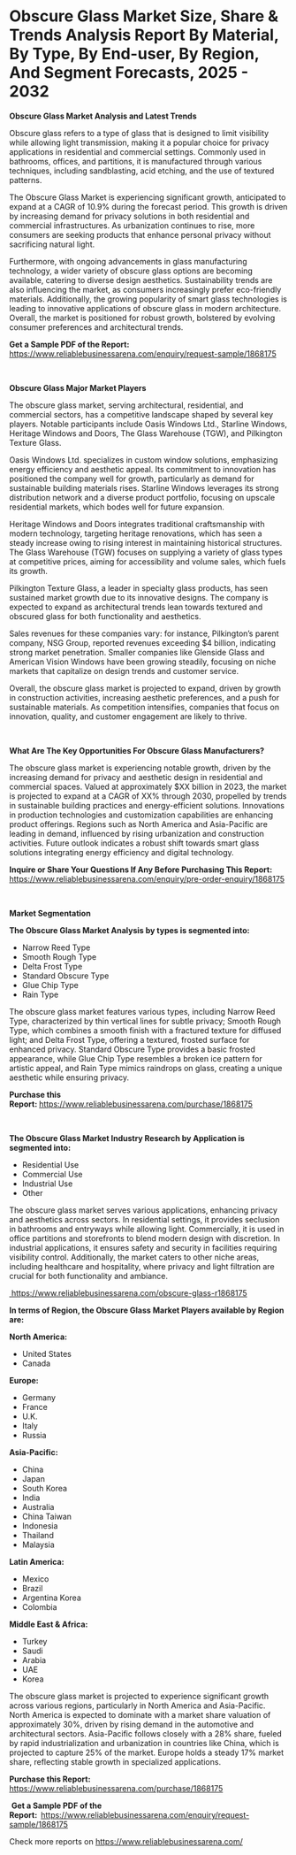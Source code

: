 <p><h1>Obscure Glass Market Size, Share & Trends Analysis Report By Material, By Type, By End-user, By Region, And Segment Forecasts, 2025 - 2032</h1></p><p><strong>Obscure Glass Market Analysis and Latest Trends</strong></p>
<p><p>Obscure glass refers to a type of glass that is designed to limit visibility while allowing light transmission, making it a popular choice for privacy applications in residential and commercial settings. Commonly used in bathrooms, offices, and partitions, it is manufactured through various techniques, including sandblasting, acid etching, and the use of textured patterns.</p><p>The Obscure Glass Market is experiencing significant growth, anticipated to expand at a CAGR of 10.9% during the forecast period. This growth is driven by increasing demand for privacy solutions in both residential and commercial infrastructures. As urbanization continues to rise, more consumers are seeking products that enhance personal privacy without sacrificing natural light.</p><p>Furthermore, with ongoing advancements in glass manufacturing technology, a wider variety of obscure glass options are becoming available, catering to diverse design aesthetics. Sustainability trends are also influencing the market, as consumers increasingly prefer eco-friendly materials. Additionally, the growing popularity of smart glass technologies is leading to innovative applications of obscure glass in modern architecture. Overall, the market is positioned for robust growth, bolstered by evolving consumer preferences and architectural trends.</p></p>
<p><strong>Get a Sample PDF of the Report:&nbsp;</strong> <a href="https://www.reliablebusinessarena.com/enquiry/request-sample/1868175?utm_campaign=2647&utm_medium=2&utm_source=Github&utm_content=ia&utm_term=01042025&utm_id=obscure-glass">https://www.reliablebusinessarena.com/enquiry/request-sample/1868175</a></p>
<p>&nbsp;</p>
<p><strong>Obscure Glass Major Market Players</strong></p>
<p><p>The obscure glass market, serving architectural, residential, and commercial sectors, has a competitive landscape shaped by several key players. Notable participants include Oasis Windows Ltd., Starline Windows, Heritage Windows and Doors, The Glass Warehouse (TGW), and Pilkington Texture Glass.</p><p>Oasis Windows Ltd. specializes in custom window solutions, emphasizing energy efficiency and aesthetic appeal. Its commitment to innovation has positioned the company well for growth, particularly as demand for sustainable building materials rises. Starline Windows leverages its strong distribution network and a diverse product portfolio, focusing on upscale residential markets, which bodes well for future expansion.</p><p>Heritage Windows and Doors integrates traditional craftsmanship with modern technology, targeting heritage renovations, which has seen a steady increase owing to rising interest in maintaining historical structures. The Glass Warehouse (TGW) focuses on supplying a variety of glass types at competitive prices, aiming for accessibility and volume sales, which fuels its growth.</p><p>Pilkington Texture Glass, a leader in specialty glass products, has seen sustained market growth due to its innovative designs. The company is expected to expand as architectural trends lean towards textured and obscured glass for both functionality and aesthetics.</p><p>Sales revenues for these companies vary: for instance, Pilkington’s parent company, NSG Group, reported revenues exceeding $4 billion, indicating strong market penetration. Smaller companies like Glenside Glass and American Vision Windows have been growing steadily, focusing on niche markets that capitalize on design trends and customer service.</p><p>Overall, the obscure glass market is projected to expand, driven by growth in construction activities, increasing aesthetic preferences, and a push for sustainable materials. As competition intensifies, companies that focus on innovation, quality, and customer engagement are likely to thrive.</p></p>
<p>&nbsp;</p>
<p><strong>What Are The Key Opportunities For Obscure Glass Manufacturers?</strong></p>
<p><p>The obscure glass market is experiencing notable growth, driven by the increasing demand for privacy and aesthetic design in residential and commercial spaces. Valued at approximately $XX billion in 2023, the market is projected to expand at a CAGR of XX% through 2030, propelled by trends in sustainable building practices and energy-efficient solutions. Innovations in production technologies and customization capabilities are enhancing product offerings. Regions such as North America and Asia-Pacific are leading in demand, influenced by rising urbanization and construction activities. Future outlook indicates a robust shift towards smart glass solutions integrating energy efficiency and digital technology.</p></p>
<p><strong>Inquire or Share Your Questions If Any Before Purchasing This Report:</strong> <a href="https://www.reliablebusinessarena.com/enquiry/pre-order-enquiry/1868175?utm_campaign=2647&utm_medium=2&utm_source=Github&utm_content=ia&utm_term=01042025&utm_id=obscure-glass">https://www.reliablebusinessarena.com/enquiry/pre-order-enquiry/1868175</a></p>
<p>&nbsp;</p>
<p><strong>Market Segmentation</strong></p>
<p><strong>The Obscure Glass Market Analysis by types is segmented into:</strong></p>
<p><ul><li>Narrow Reed Type</li><li>Smooth Rough Type</li><li>Delta Frost Type</li><li>Standard Obscure Type</li><li>Glue Chip Type</li><li>Rain Type</li></ul></p>
<p><p>The obscure glass market features various types, including Narrow Reed Type, characterized by thin vertical lines for subtle privacy; Smooth Rough Type, which combines a smooth finish with a fractured texture for diffused light; and Delta Frost Type, offering a textured, frosted surface for enhanced privacy. Standard Obscure Type provides a basic frosted appearance, while Glue Chip Type resembles a broken ice pattern for artistic appeal, and Rain Type mimics raindrops on glass, creating a unique aesthetic while ensuring privacy.</p></p>
<p><strong>Purchase this Report:&nbsp;</strong><a href="https://www.reliablebusinessarena.com/purchase/1868175?utm_campaign=2647&utm_medium=2&utm_source=Github&utm_content=ia&utm_term=01042025&utm_id=obscure-glass">https://www.reliablebusinessarena.com/purchase/1868175</a></p>
<p>&nbsp;</p>
<p><strong>The Obscure Glass Market Industry Research by Application is segmented into:</strong></p>
<p><ul><li>Residential Use</li><li>Commercial Use</li><li>Industrial Use</li><li>Other</li></ul></p>
<p><p>The obscure glass market serves various applications, enhancing privacy and aesthetics across sectors. In residential settings, it provides seclusion in bathrooms and entryways while allowing light. Commercially, it is used in office partitions and storefronts to blend modern design with discretion. In industrial applications, it ensures safety and security in facilities requiring visibility control. Additionally, the market caters to other niche areas, including healthcare and hospitality, where privacy and light filtration are crucial for both functionality and ambiance.</p></p>
<p><a href="https://www.reliablebusinessarena.com/obscure-glass-r1868175?utm_campaign=2647&utm_medium=2&utm_source=Github&utm_content=ia&utm_term=01042025&utm_id=obscure-glass">&nbsp;https://www.reliablebusinessarena.com/obscure-glass-r1868175</a></p>
<p><strong>In terms of Region, the Obscure Glass Market Players available by Region are:</strong></p>
<p>
    <p> <strong> North America: </strong>
        <ul>
            <li>United States</li>
            <li>Canada</li>
        </ul>
        </p> 
    <p> <strong> Europe: </strong>
        <ul>
            <li>Germany</li>
            <li>France</li>
            <li>U.K.</li>
            <li>Italy</li>
            <li>Russia</li>
        </ul>
        </p> 
    <p> <strong> Asia-Pacific: </strong>
        <ul>
            <li>China</li>
            <li>Japan</li>
            <li>South Korea</li>
            <li>India</li>
            <li>Australia</li>
            <li>China Taiwan</li>
            <li>Indonesia</li>
            <li>Thailand</li>
            <li>Malaysia</li>
        </ul>
        </p> 
    <p> <strong> Latin America: </strong>
        <ul>
            <li>Mexico</li>
            <li>Brazil</li>
            <li>Argentina Korea</li>
            <li>Colombia</li>
        </ul>
        </p> 
    <p> <strong> Middle East & Africa: </strong>
        <ul>
            <li>Turkey</li>
            <li>Saudi</li>
            <li>Arabia</li>
            <li>UAE</li>
            <li>Korea</li>
        </ul>
    </p>
    </p>
<p><p>The obscure glass market is projected to experience significant growth across various regions, particularly in North America and Asia-Pacific. North America is expected to dominate with a market share valuation of approximately 30%, driven by rising demand in the automotive and architectural sectors. Asia-Pacific follows closely with a 28% share, fueled by rapid industrialization and urbanization in countries like China, which is projected to capture 25% of the market. Europe holds a steady 17% market share, reflecting stable growth in specialized applications.</p></p>
<p><strong>Purchase this Report: </strong><a href="https://www.reliablebusinessarena.com/purchase/1868175?utm_campaign=2647&utm_medium=2&utm_source=Github&utm_content=ia&utm_term=01042025&utm_id=obscure-glass">https://www.reliablebusinessarena.com/purchase/1868175</a></p>
<p>&nbsp;<strong>Get a Sample PDF of the Report:&nbsp;&nbsp;</strong><a href="https://www.reliablebusinessarena.com/enquiry/request-sample/1868175?utm_campaign=2647&utm_medium=2&utm_source=Github&utm_content=ia&utm_term=01042025&utm_id=obscure-glass">https://www.reliablebusinessarena.com/enquiry/request-sample/1868175</a></p>
<p><strong></strong></p>
<p>Check more reports on <a href="https://www.reliablebusinessarena.com/?utm_campaign=2647&utm_medium=2&utm_source=Github&utm_content=ia&utm_term=01042025&utm_id=obscure-glass">https://www.reliablebusinessarena.com/</a></p>